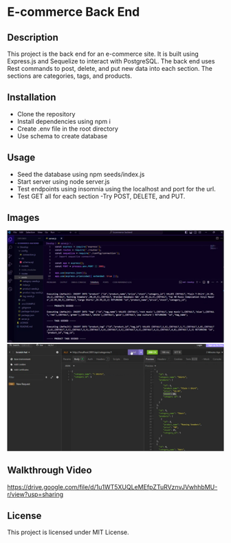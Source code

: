 # E-commerce Back End

## Description
This project is the back end for an e-commerce site. It is built using Express.js and Sequelize to interact with PostgreSQL. The back end uses Rest commands to post, delete, and put new data into each section. The sections are categories, tags, and products. 

## Installation
- Clone the repository
- Install dependencies using npm i
- Create .env file in the root directory
- Use schema to create database

## Usage 
- Seed the database using npm seeds/index.js
- Start server using node server.js
- Test endpoints using insomnia using the localhost and port for the url.
- Test GET all for each section
-Try POST, DELETE, and PUT.

## Images
![alt text](image-1.png)
![alt text](image.png)

## Walkthrough Video
https://drive.google.com/file/d/1u1WT5XUQLeMEfpZTuRVznvJVwhhbMU-r/view?usp=sharing

## License
This project is licensed under MIT License.